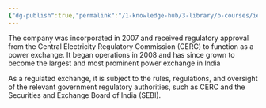 ```yaml
---
{"dg-publish":true,"permalink":"/1-knowledge-hub/3-library/b-courses/iex-course/0-iex-overview/","noteIcon":""}
---
```


The company was incorporated in 2007 and received regulatory approval from the Central Electricity Regulatory Commission (CERC) to function as a power exchange. It began operations in 2008 and has since grown to become the largest and most prominent power exchange in India

As a regulated exchange, it is subject to the rules, regulations, and oversight of the relevant government regulatory authorities, such as CERC and the Securities and Exchange Board of India (SEBI).